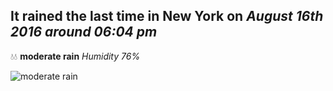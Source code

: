 ## It rained the last time in New York on *August 16th 2016 around 06:04 pm*
💧💧  **moderate rain** *Humidity 76%*

![moderate rain](http://openweathermap.org/img/w/10d.png)
